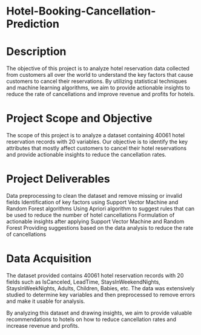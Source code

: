 # Hotel-Booking-Cancellation-Prediction

# Description
The objective of this project is to analyze hotel reservation data collected from customers all over the world to understand the key factors that cause customers to cancel their reservations. By utilizing statistical techniques and machine learning algorithms, we aim to provide actionable insights to reduce the rate of cancellations and improve revenue and profits for hotels.

# Project Scope and Objective
The scope of this project is to analyze a dataset containing 40061 hotel reservation records with 20 variables. Our objective is to identify the key attributes that mostly affect customers to cancel their hotel reservations and provide actionable insights to reduce the cancellation rates.

# Project Deliverables
Data preprocessing to clean the dataset and remove missing or invalid fields
Identification of key factors using Support Vector Machine and Random Forest algorithms
Using Apriori algorithm to suggest rules that can be used to reduce the number of hotel cancellations
Formulation of actionable insights after applying Support Vector Machine and Random Forest
Providing suggestions based on the data analysis to reduce the rate of cancellations

# Data Acquisition
The dataset provided contains 40061 hotel reservation records with 20 fields such as IsCanceled, LeadTime, StaysInWeekendNights, StaysInWeekNights, Adults, Children, Babies, etc. The data was extensively studied to determine key variables and then preprocessed to remove errors and make it usable for analysis.

By analyzing this dataset and drawing insights, we aim to provide valuable recommendations to hotels on how to reduce cancellation rates and increase revenue and profits.
